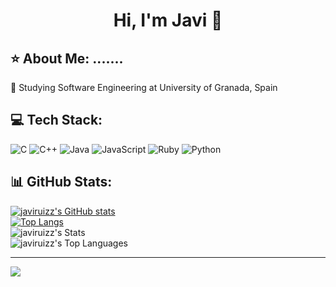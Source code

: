 <div align="center">
<h1 align="center">Hi, I'm Javi 👋</h1>
</div>

## ⭐ About Me: .......
🔭 Studying Software Engineering at University of Granada, Spain


## 💻 Tech Stack:
![C](https://img.shields.io/badge/c-%2300599C.svg?style=for-the-badge&logo=c&logoColor=white) ![C++](https://img.shields.io/badge/c++-%2300599C.svg?style=for-the-badge&logo=c%2B%2B&logoColor=white) ![Java](https://img.shields.io/badge/java-%23ED8B00.svg?style=for-the-badge&logo=openjdk&logoColor=white) ![JavaScript](https://img.shields.io/badge/javascript-%23323330.svg?style=for-the-badge&logo=javascript&logoColor=%23F7DF1E) ![Ruby](https://img.shields.io/badge/ruby-%23CC342D.svg?style=for-the-badge&logo=ruby&logoColor=white) ![Python](https://img.shields.io/badge/python-3670A0?style=for-the-badge&logo=python&logoColor=ffdd54)
## 📊 GitHub Stats:
[![javiruizz's GitHub stats](https://github-readme-stats.vercel.app/api?username=javiruizz)](https://github.com/javiruizz/github-readme-stats)<br/>
[![Top Langs](https://github-readme-stats.vercel.app/api/top-langs/?username=javiruizz)](https://github.com/javiruizz/github-readme-stats)<br/>
![javiruizz's Stats](https://github-readme-stats.vercel.app/api?username=javiruizz&theme=midnight-purple&show_icons=true&hide_border=false&count_private=true)<br/>
![javiruizz's Top Languages](https://github-readme-stats.vercel.app/api/top-langs/?username=javiruizz&theme=midnight-purple&show_icons=true&hide_border=false&layout=compact)

---
[![](https://visitcount.itsvg.in/api?id=javiruizz&icon=0&color=11)](https://visitcount.itsvg.in)
